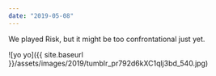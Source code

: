 ```yaml
---
date: "2019-05-08"
---
```


We played Risk, but it might be too confrontational just yet.

![yo yo]({{ site.baseurl }}/assets/images/2019/tumblr_pr792d6kXC1qlj3bd_540.jpg)
